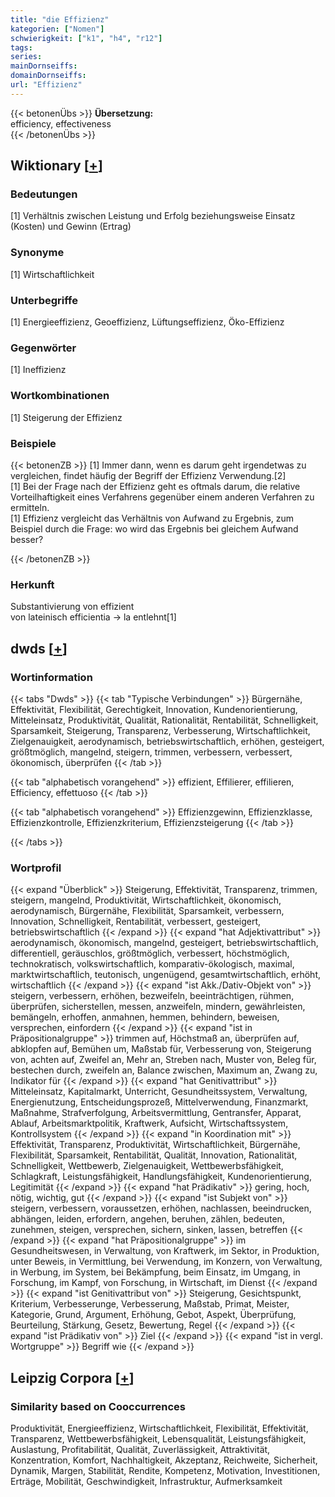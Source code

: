 ```yaml
---
title: "die Effizienz"
kategorien: ["Nomen"]
schwierigkeit: ["k1", "h4", "r12"]
tags:
series:
mainDornseiffs:
domainDornseiffs:
url: "Effizienz"
---
```


{{< betonenÜbs >}}
**Übersetzung:**  
efficiency, effectiveness  
{{< /betonenÜbs >}}

## Wiktionary [[+](https://de.wiktionary.org/wiki/Effizienz)]

### Bedeutungen
[1] Verhältnis zwischen Leistung und Erfolg beziehungsweise Einsatz (Kosten) und Gewinn (Ertrag)  

### Synonyme
[1] Wirtschaftlichkeit  

### Unterbegriffe
[1] Energieeffizienz, Geoeffizienz, Lüftungseffizienz, Öko-Effizienz  

### Gegenwörter
[1] Ineffizienz  

### Wortkombinationen
[1] Steigerung der Effizienz  

### Beispiele
{{< betonenZB >}}
[1] Immer dann, wenn es darum geht irgendetwas zu vergleichen, findet häufig der Begriff der Effizienz Verwendung.[2]  
[1] Bei der Frage nach der Effizienz geht es oftmals darum, die relative Vorteilhaftigkeit eines Verfahrens gegenüber einem anderen Verfahren zu ermitteln.  
[1] Effizienz vergleicht das Verhältnis von Aufwand zu Ergebnis, zum Beispiel durch die Frage: wo wird das Ergebnis bei gleichem Aufwand besser?  

{{< /betonenZB >}}
### Herkunft
Substantivierung von effizient  
von lateinisch efficientia → la entlehnt[1]  



## dwds [[+](https://www.dwds.de/wb/Effizienz)]

### Wortinformation
{{< tabs "Dwds" >}}
{{< tab "Typische Verbindungen" >}}
Bürgernähe, Effektivität, Flexibilität, Gerechtigkeit, Innovation, Kundenorientierung, Mitteleinsatz, Produktivität, Qualität, Rationalität, Rentabilität, Schnelligkeit, Sparsamkeit, Steigerung, Transparenz, Verbesserung, Wirtschaftlichkeit, Zielgenauigkeit, aerodynamisch, betriebswirtschaftlich, erhöhen, gesteigert, größtmöglich, mangelnd, steigern, trimmen, verbessern, verbessert, ökonomisch, überprüfen
{{< /tab >}}

{{< tab "alphabetisch vorangehend" >}}
effizient, Effilierer, effilieren, Efficiency, effettuoso
{{< /tab >}}

{{< tab "alphabetisch vorangehend" >}}
Effizienzgewinn, Effizienzklasse, Effizienzkontrolle, Effizienzkriterium, Effizienzsteigerung
{{< /tab >}}

{{< /tabs >}}

### Wortprofil
{{< expand "Überblick" >}} Steigerung, Effektivität, Transparenz, trimmen, steigern, mangelnd, Produktivität, Wirtschaftlichkeit, ökonomisch, aerodynamisch, Bürgernähe, Flexibilität, Sparsamkeit, verbessern, Innovation, Schnelligkeit, Rentabilität, verbessert, gesteigert, betriebswirtschaftlich {{< /expand >}}
{{< expand "hat Adjektivattribut" >}} aerodynamisch, ökonomisch, mangelnd, gesteigert, betriebswirtschaftlich, differentiell, geräuschlos, größtmöglich, verbessert, höchstmöglich, technokratisch, volkswirtschaftlich, komparativ-ökologisch, maximal, marktwirtschaftlich, teutonisch, ungenügend, gesamtwirtschaftlich, erhöht, wirtschaftlich {{< /expand >}}
{{< expand "ist Akk./Dativ-Objekt von" >}} steigern, verbessern, erhöhen, bezweifeln, beeinträchtigen, rühmen, überprüfen, sicherstellen, messen, anzweifeln, mindern, gewährleisten, bemängeln, erhoffen, anmahnen, hemmen, behindern, beweisen, versprechen, einfordern {{< /expand >}}
{{< expand "ist in Präpositionalgruppe" >}} trimmen auf, Höchstmaß an, überprüfen auf, abklopfen auf, Bemühen um, Maßstab für, Verbesserung von, Steigerung von, achten auf, Zweifel an, Mehr an, Streben nach, Muster von, Beleg für, bestechen durch, zweifeln an, Balance zwischen, Maximum an, Zwang zu, Indikator für {{< /expand >}}
{{< expand "hat Genitivattribut" >}} Mitteleinsatz, Kapitalmarkt, Unterricht, Gesundheitssystem, Verwaltung, Energienutzung, Entscheidungsprozeß, Mittelverwendung, Finanzmarkt, Maßnahme, Strafverfolgung, Arbeitsvermittlung, Gentransfer, Apparat, Ablauf, Arbeitsmarktpolitik, Kraftwerk, Aufsicht, Wirtschaftssystem, Kontrollsystem {{< /expand >}}
{{< expand "in Koordination mit" >}} Effektivität, Transparenz, Produktivität, Wirtschaftlichkeit, Bürgernähe, Flexibilität, Sparsamkeit, Rentabilität, Qualität, Innovation, Rationalität, Schnelligkeit, Wettbewerb, Zielgenauigkeit, Wettbewerbsfähigkeit, Schlagkraft, Leistungsfähigkeit, Handlungsfähigkeit, Kundenorientierung, Legitimität {{< /expand >}}
{{< expand "hat Prädikativ" >}} gering, hoch, nötig, wichtig, gut {{< /expand >}}
{{< expand "ist Subjekt von" >}} steigern, verbessern, voraussetzen, erhöhen, nachlassen, beeindrucken, abhängen, leiden, erfordern, angehen, beruhen, zählen, bedeuten, zunehmen, steigen, versprechen, sichern, sinken, lassen, betreffen {{< /expand >}}
{{< expand "hat Präpositionalgruppe" >}} im Gesundheitswesen, in Verwaltung, von Kraftwerk, im Sektor, in Produktion, unter Beweis, in Vermittlung, bei Verwendung, im Konzern, von Verwaltung, in Werbung, im System, bei Bekämpfung, beim Einsatz, im Umgang, in Forschung, im Kampf, von Forschung, in Wirtschaft, im Dienst {{< /expand >}}
{{< expand "ist Genitivattribut von" >}} Steigerung, Gesichtspunkt, Kriterium, Verbesserunge, Verbesserung, Maßstab, Primat, Meister, Kategorie, Grund, Argument, Erhöhung, Gebot, Aspekt, Überprüfung, Beurteilung, Stärkung, Gesetz, Bewertung, Regel {{< /expand >}}
{{< expand "ist Prädikativ von" >}} Ziel {{< /expand >}}
{{< expand "ist in vergl. Wortgruppe" >}} Begriff wie {{< /expand >}}

## Leipzig Corpora [[+](https://corpora.uni-leipzig.de/en/res?word=Effizienz&corpusId=deu_newscrawl-public_2018)]


### Similarity based on Cooccurrences
Produktivität, Energieeffizienz, Wirtschaftlichkeit, Flexibilität, Effektivität, Transparenz, Wettbewerbsfähigkeit, Lebensqualität, Leistungsfähigkeit, Auslastung, Profitabilität, Qualität, Zuverlässigkeit, Attraktivität, Konzentration, Komfort, Nachhaltigkeit, Akzeptanz, Reichweite, Sicherheit, Dynamik, Margen, Stabilität, Rendite, Kompetenz, Motivation, Investitionen, Erträge, Mobilität, Geschwindigkeit, Infrastruktur, Aufmerksamkeit

